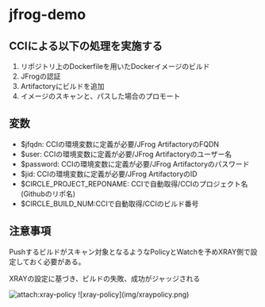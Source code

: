# jfrog-demo

## CCIによる以下の処理を実施する

1. リポジトリ上のDockerfileを用いたDockerイメージのビルド
1. JFrogの認証
1. Artifactoryにビルドを追加
1. イメージのスキャンと、パスした場合のプロモート

## 変数
- $jfqdn: CCIの環境変数に定義が必要/JFrog ArtifactoryのFQDN
- $user: CCIの環境変数に定義が必要/JFrog Artifactoryのユーザー名
- $password: CCIの環境変数に定義が必要/JFrog Artifactoryのパスワード
- $jid: CCIの環境変数に定義が必要/JFrog ArtifactoryのID 
- $CIRCLE_PROJECT_REPONAME: CCIで自動取得/CCIのプロジェクト名(Githubのリポ名)
- $CIRCLE_BUILD_NUM:CCIで自動取得/CCIのビルド番号

## 注意事項
Pushするビルドがスキャン対象となるようなPolicyとWatchを予めXRAY側で設定しておく必要がある。

XRAYの設定に基づき、ビルドの失敗、成功がジャッジされる

<img src="attach:img/xraypolicy.png" alt="attach:xray-policy" title="attach:xray-policy" width="400">
![xray-policy](img/xraypolicy.png)
